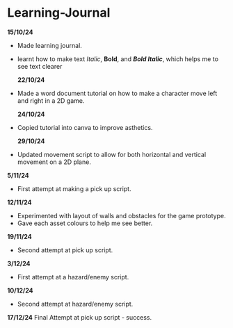 # Learning-Journal

**15/10/24**
- Made learning journal.
- learnt how to make text *Italic*, **Bold**, and ***Bold Italic***, which helps me to see text clearer

  **22/10/24**
- Made a word document tutorial on how to make a character move left and right in a 2D game.

  **24/10/24**
- Copied tutorial into canva to improve asthetics.

  **29/10/24**
- Updated movement script to allow for both horizontal and vertical movement on a 2D plane.

 **5/11/24**
- First attempt at making a pick up script.

 **12/11/24**
- Experimented with layout of walls and obstacles for the game prototype.
- Gave each asset colours to help me see better.

 **19/11/24**
- Second attempt at pick up script.



 **3/12/24**
 - First attempt at a hazard/enemy script.

 **10/12/24**
 - Second attempt at hazard/enemy script.

 **17/12/24**
 Final Attempt at pick up script - success.

 



